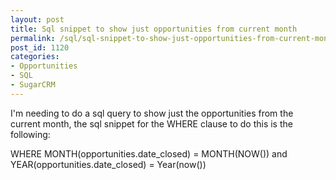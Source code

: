 ```yaml
---
layout: post
title: Sql snippet to show just opportunities from current month
permalink: /sql/sql-snippet-to-show-just-opportunities-from-current-month
post_id: 1120
categories:
- Opportunities
- SQL
- SugarCRM
---
```


I'm needing to do a sql query to show just the opportunities from the current month, the sql snippet for the WHERE clause to do this is the following:

WHERE MONTH(opportunities.date_closed) = MONTH(NOW()) and YEAR(opportunities.date_closed) = Year(now())
